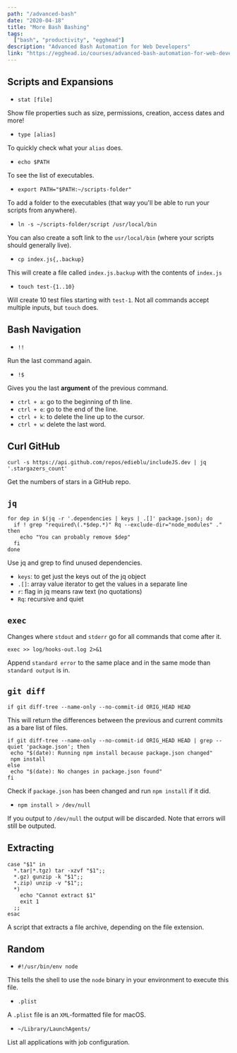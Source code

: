 ```yaml
---
path: "/advanced-bash"
date: "2020-04-18"
title: "More Bash Bashing"
tags:
  ["bash", "productivity", "egghead"]
description: "Advanced Bash Automation for Web Developers"
link: "https://egghead.io/courses/advanced-bash-automation-for-web-developers"
---
```


## Scripts and Expansions

- `stat [file]`

Show file properties such as size, permissions, creation, access dates and more!

- `type [alias]`

To quickly check what your `alias` does.

- `echo $PATH`

To see the list of executables.

- `export PATH="$PATH:~/scripts-folder"`

To add a folder to the executables (that way you'll be able to run your scripts from anywhere).

- `ln -s ~/scripts-folder/script /usr/local/bin`

You can also create a soft link to the `usr/local/bin` (where your scripts should generally live).

- `cp index.js{,.backup}`

This will create a file called `index.js.backup` with the contents of `index.js`

- `touch test-{1..10}`

Will create 10 test files starting with `test-1`. Not all commands accept multiple inputs, but `touch` does.

## Bash Navigation

- `!!`

Run the last command again.

- `!$`

Gives you the last **argument** of the previous command.

- `ctrl + a`: go to the beginning of th line.
- `ctrl + e`: go to the end of the line.
- `ctrl + k`: to delete the line up to the cursor.
- `ctrl + w`: delete the last word.

## Curl GitHub

`curl -s https://api.github.com/repos/edieblu/includeJS.dev | jq '.stargazers_count'`

Get the numbers of stars in a GitHub repo.

## `jq`

```
for dep in $(jq -r '.dependencies | keys | .[]' package.json); do
  if ! grep "required\(.*$dep.*)" Rq --exclude-dir="node_modules" ." then
    echo "You can probably remove $dep"
  fi
done
```

Use jq and grep to find unused dependencies.

- `keys`: to get just the keys out of the jq object
- `.[]`: array value iterator to get the values in a separate line
- `r`: flag in jq means raw text (no quotations)
- `Rq`: recursive and quiet

## `exec`

Changes where `stdout` and `stderr` go for all commands that come after it.

`exec >> log/hooks-out.log 2>&1`

Append `standard error` to the same place and in the same mode than `standard output` is in.

## `git diff`

`if git diff-tree --name-only --no-commit-id ORIG_HEAD HEAD`

This will return the differences between the previous and current commits as a bare list of files.

```
if git diff-tree --name-only --no-commit-id ORIG_HEAD HEAD | grep --quiet 'package.json'; then
 echo "$(date): Running npm install because package.json changed"
 npm install
else
 echo "$(date): No changes in package.json found"
fi
```

Check if `package.json` has been changed and run `npm install` if it did.

- `npm install > /dev/null`

If you output to `/dev/null` the output will be discarded. Note that errors will still be outputed.

## Extracting

```
case "$1" in
  *.tar|*.tgz) tar -xzvf "$1";;
  *.gz) gunzip -k "$1";;
  *.zip) unzip -v "$1";;
  *)
    echo "Cannot extract $1"
    exit 1
  ;;
esac
```

A script that extracts a file archive, depending on the file extension.

## Random

- `#!/usr/bin/env node`

This tells the shell to use the `node` binary in your environment to execute this file.

- `.plist`

A `.plist` file is an `XML`-formatted file for macOS.

- `~/Library/LaunchAgents/`

List all applications with job configuration.
